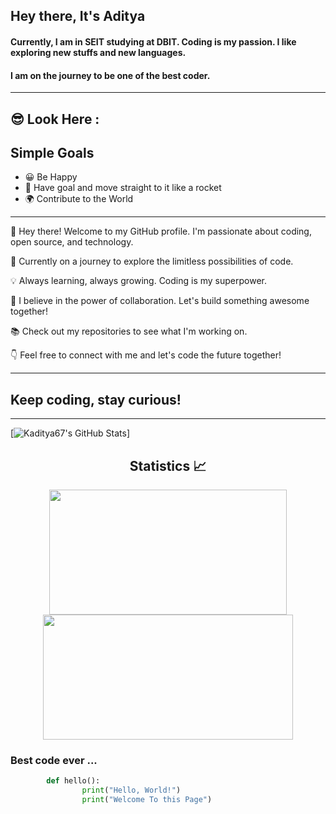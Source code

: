 ## Hey there, It's **Aditya**

#### Currently, I am in SEIT studying at DBIT. Coding is my passion. I like exploring new stuffs and new languages. 
#### I am on the journey to be one of the best coder.

---

## 😎 Look Here :

## Simple Goals

- 😀 Be Happy
- 🚀 Have goal and move straight to it like a rocket
- 🌍 Contribute to the World

---


👋 Hey there! Welcome to my GitHub profile.
I'm passionate about coding, open source, and technology.

🚀 Currently on a journey to explore the limitless possibilities of code.

💡 Always learning, always growing. Coding is my superpower.

🌱 I believe in the power of collaboration. Let's build something awesome together!

📚 Check out my repositories to see what I'm working on.

👇 Feel free to connect with me and let's code the future together!

---

## Keep coding, stay curious! 

---

[![Kaditya67's GitHub Stats](https://github-readme-stats.vercel.app/api?username=Kaditya67&show_icons=true&count_private=true&include_all_commits=true&theme=prussian)]

<h2 align="center">Statistics 📈 </h2>
<p align="center">
<img height="200px" width="380px" src="https://github-readme-stats.vercel.app/api?username=kaditya67&show_icons=true&theme=tokyonight" />     
<img height="200px" width="400px" src="https://github-readme-streak-stats.herokuapp.com/?user=kaditya67&show_icons=true&theme=tokyonight" />
<p/>



###  Best code ever ...

```python
        def hello():
                print("Hello, World!")
                print("Welcome To this Page")



